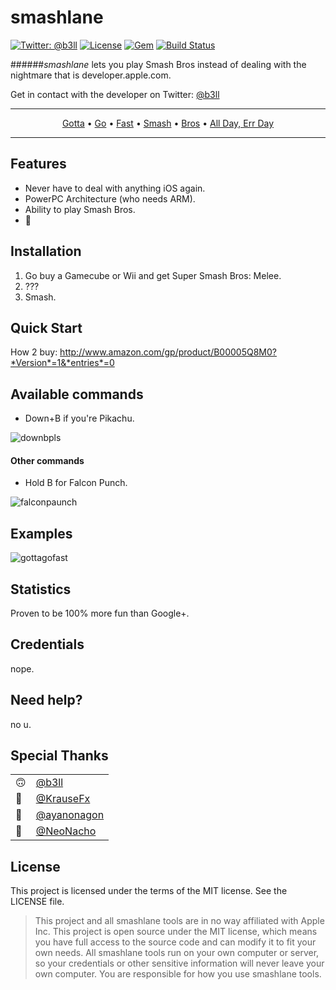 smashlane
============

[![Twitter: @b3ll](https://img.shields.io/badge/contact-@b3ll-blue.svg?style=flat)](https://twitter.com/b3ll)
[![License](https://img.shields.io/badge/license-MIT-green.svg?style=flat)](https://github.com/fastlane/fastlane/blob/master/LICENSE)
[![Gem](https://img.shields.io/gem/v/fastlane.svg?style=flat)](http://rubygems.org/gems/fastlane)
[![Build Status](https://img.shields.io/travis/fastlane/fastlane/master.svg?style=flat)](https://travis-ci.org/fastlane/fastlane)

######*smashlane* lets you play Smash Bros instead of dealing with the nightmare that is developer.apple.com.

Get in contact with the developer on Twitter: [@b3ll](https://twitter.com/b3ll)

-------
<p align="center">
    <a href="#features">Gotta</a> &bull;
    <a href="#installation">Go</a> &bull;
    <a href="#quick-start">Fast</a> &bull;
    <a href="#examples">Smash</a> &bull;
    <a href="https://github.com/fastlane/fastlane/tree/master/docs">Bros</a> &bull;
    <a href="#need-help">All Day, Err Day</a>
</p>

-------

## Features

- Never have to deal with anything iOS again.
- PowerPC Architecture (who needs ARM).
- Ability to play Smash Bros.
- 🎉

## Installation

1. Go buy a Gamecube or Wii and get Super Smash Bros: Melee.
2. ???
3. Smash.

## Quick Start

How 2 buy: http://www.amazon.com/gp/product/B00005Q8M0?*Version*=1&*entries*=0

## Available commands

- Down+B if you're Pikachu.

![downbpls](https://media.giphy.com/media/xE25s8An2KeRy/giphy.gif)

#### Other commands

- Hold B for Falcon Punch.

![falconpaunch](http://cdn.smosh.com/sites/default/files/legacy.images/smosh-pit/032011/brawl-double-falcon-punch.gif)

## Examples

![gottagofast](https://media.giphy.com/media/11ZRvTIyC8cCas/giphy.gif)

## Statistics

Proven to be 100% more fun than Google+.

## Credentials

nope.

## Need help?

no u.

## Special Thanks

|   |                                          |
|---|------------------------------------------|
|🙃|[@b3ll](https://www.twitter.com/b3ll)      |
|🎉|[@KrauseFx](https://www.twitter.com/b3ll)  |
|💮|[@ayanonagon](https://www.twitter.com/b3ll)|
|🌮|[@NeoNacho](https://www.twitter.com/b3ll)  |

## License
This project is licensed under the terms of the MIT license. See the LICENSE file.

> This project and all smashlane tools are in no way affiliated with Apple Inc. This project is open source under the MIT license, which means you have full access to the source code and can modify it to fit your own needs. All smashlane tools run on your own computer or server, so your credentials or other sensitive information will never leave your own computer. You are responsible for how you use smashlane tools.

